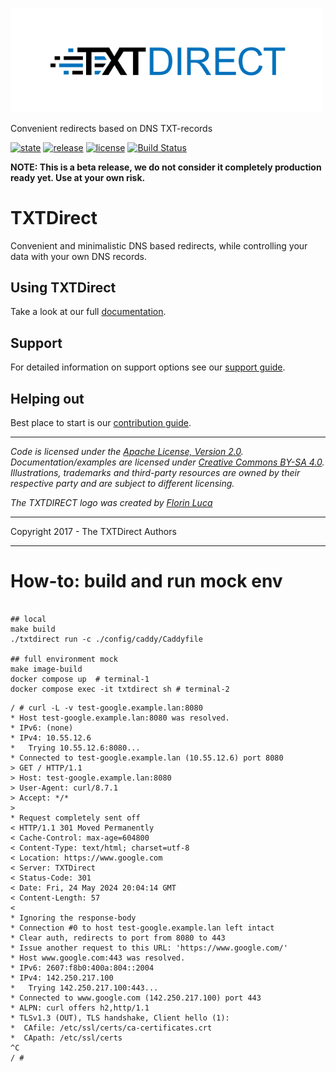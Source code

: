 <a href='https://about.txtdirect.org'><img src='https://raw.githubusercontent.com/txtdirect/txtdirect/master/media/logo.svg?sanitize=true' width='500'/></a>

Convenient redirects based on DNS TXT-records

 [![state](https://img.shields.io/badge/state-beta-blue.svg)]() [![release](https://img.shields.io/github/release/txtdirect/txtdirect.svg)](https://txtdirect.org/releases/) [![license](https://img.shields.io/github/license/txtdirect/txtdirect.svg)](LICENSE) [![Build Status](https://travis-ci.org/txtdirect/txtdirect.svg?branch=master)](https://travis-ci.org/txtdirect/txtdirect)

**NOTE: This is a beta release, we do not consider it completely production ready yet. Use at your own risk.**

# TXTDirect
Convenient and minimalistic DNS based redirects, while controlling your data with your own DNS records.

## Using TXTDirect
Take a look at our full [documentation](https://txtdirect.org/docs/).

## Support
For detailed information on support options see our [support guide](/SUPPORT.md).

## Helping out
Best place to start is our [contribution guide](/CONTRIBUTING.md).

----

*Code is licensed under the [Apache License, Version 2.0](/LICENSE).*  
*Documentation/examples are licensed under [Creative Commons BY-SA 4.0](/docs/LICENSE).*  
*Illustrations, trademarks and third-party resources are owned by their respective party and are subject to different licensing.*

*The TXTDIRECT logo was created by [Florin Luca](https://99designs.com/profiles/florinluca)*

---

Copyright 2017 - The TXTDirect Authors

---

# How-to: build and run mock env
```

## local
make build
./txtdirect run -c ./config/caddy/Caddyfile

## full environment mock
make image-build
docker compose up  # terminal-1
docker compose exec -it txtdirect sh # terminal-2
```
```
/ # curl -L -v test-google.example.lan:8080
* Host test-google.example.lan:8080 was resolved.
* IPv6: (none)
* IPv4: 10.55.12.6
*   Trying 10.55.12.6:8080...
* Connected to test-google.example.lan (10.55.12.6) port 8080
> GET / HTTP/1.1
> Host: test-google.example.lan:8080
> User-Agent: curl/8.7.1
> Accept: */*
>
* Request completely sent off
< HTTP/1.1 301 Moved Permanently
< Cache-Control: max-age=604800
< Content-Type: text/html; charset=utf-8
< Location: https://www.google.com
< Server: TXTDirect
< Status-Code: 301
< Date: Fri, 24 May 2024 20:04:14 GMT
< Content-Length: 57
<
* Ignoring the response-body
* Connection #0 to host test-google.example.lan left intact
* Clear auth, redirects to port from 8080 to 443
* Issue another request to this URL: 'https://www.google.com/'
* Host www.google.com:443 was resolved.
* IPv6: 2607:f8b0:400a:804::2004
* IPv4: 142.250.217.100
*   Trying 142.250.217.100:443...
* Connected to www.google.com (142.250.217.100) port 443
* ALPN: curl offers h2,http/1.1
* TLSv1.3 (OUT), TLS handshake, Client hello (1):
*  CAfile: /etc/ssl/certs/ca-certificates.crt
*  CApath: /etc/ssl/certs
^C
/ #
```
